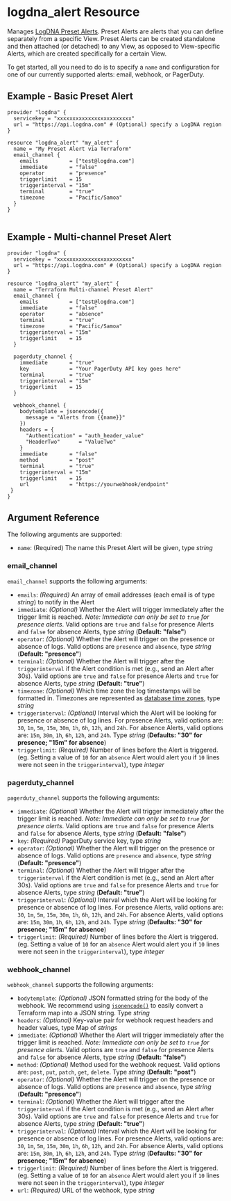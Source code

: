 # logdna_alert Resource

Manages [LogDNA Preset Alerts](https://docs.logdna.com/docs/alerts). Preset Alerts are alerts that you can define separately from a specific View. Preset Alerts can be created standalone and then attached (or detached) to any View, as opposed to View-specific Alerts, which are created specifically for a certain View.

To get started, all you need to do is to specify a `name` and configuration for one of our currently supported alerts: email, webhook, or PagerDuty.

## Example - Basic Preset Alert

```hcl
provider "logdna" {
  servicekey = "xxxxxxxxxxxxxxxxxxxxxxxx"
  url = "https://api.logdna.com" # (Optional) specify a LogDNA region
}

resource "logdna_alert" "my_alert" {
  name = "My Preset Alert via Terraform"
  email_channel {
    emails          = ["test@logdna.com"]
    immediate       = "false"
    operator        = "presence"
    triggerlimit    = 15
    triggerinterval = "15m"
    terminal        = "true"
    timezone        = "Pacific/Samoa"
  }
}


```
## Example - Multi-channel Preset Alert

```hcl
provider "logdna" {
  servicekey = "xxxxxxxxxxxxxxxxxxxxxxxx"
  url = "https://api.logdna.com" # (Optional) specify a LogDNA region
}

resource "logdna_alert" "my_alert" {
  name = "Terraform Multi-channel Preset Alert"
  email_channel {
    emails          = ["test@logdna.com"]
    immediate       = "false"
    operator        = "absence"
    terminal        = "true"
    timezone        = "Pacific/Samoa"
    triggerinterval = "15m"
    triggerlimit    = 15
  }

  pagerduty_channel {
    immediate       = "true"
    key             = "Your PagerDuty API key goes here"
    terminal        = "true"
    triggerinterval = "15m"
    triggerlimit    = 15
  }

  webhook_channel {
    bodytemplate = jsonencode({
      message = "Alerts from {{name}}"
    })
    headers = {
      "Authentication" = "auth_header_value"
      "HeaderTwo"      = "ValueTwo"
    }
    immediate       = "false"
    method          = "post"
    terminal        = "true"
    triggerinterval = "15m"
    triggerlimit    = 15
    url             = "https://yourwebhook/endpoint"
 }
}
```

## Argument Reference

The following arguments are supported:

- `name`: (Required) The name this Preset Alert will be given, type _string_

### email_channel

`email_channel` supports the following arguments:

- `emails`: _(Required)_ An array of email addresses (each email is of type _string_) to notify in the Alert
- `immediate`: _(Optional)_ Whether the Alert will trigger immediately after the trigger limit is reached. _Note: Immediate can only be set to `true` for presence alerts_. Valid options are `true` and `false` for presence Alerts and `false` for absence Alerts, type _string_ (**Default: "false"**)
- `operator`: _(Optional)_ Whether the Alert will trigger on the presence or absence of logs. Valid options are `presence` and `absence`, type _string_ (**Default: "presence"**)
- `terminal`: _(Optional)_ Whether the Alert will trigger after the `triggerinterval` if the Alert condition is met (e.g., send an Alert after 30s). Valid options are `true` and `false` for presence Alerts and `true` for absence Alerts, type _string_ (**Default: "true"**)
- `timezone`: _(Optional)_ Which time zone the log timestamps will be formatted in. Timezones are represented as [database time zones](https://en.wikipedia.org/wiki/List_of_tz_database_time_zones), type _string_
- `triggerinterval`: _(Optional)_ Interval which the Alert will be looking for presence or absence of log lines. For presence Alerts, valid options are: `30`, `1m`, `5m`, `15m`, `30m`, `1h`, `6h`, `12h`, and `24h`. For absence Alerts, valid options are: `15m`, `30m`, `1h`, `6h`, `12h`, and `24h`. Type _string_ (**Defaults: "30" for presence; "15m" for absence**)
- `triggerlimit`: _(Required)_ Number of lines before the Alert is triggered. (eg. Setting a value of `10` for an `absence` Alert would alert you if `10` lines were not seen in the `triggerinterval`), type _integer_

### pagerduty_channel

`pagerduty_channel` supports the following arguments:

- `immediate`: _(Optional)_ Whether the Alert will trigger immediately after the trigger limit is reached. _Note: Immediate can only be set to `true` for presence alerts_. Valid options are `true` and `false` for presence Alerts and `false` for absence Alerts, type _string_ (**Default: "false"**)
- `key`: _(Required)_ PagerDuty service key, type _string_
- `operator`: _(Optional)_ Whether the Alert will trigger on the presence or absence of logs. Valid options are `presence` and `absence`, type _string_ (**Default: "presence"**)
- `terminal`: _(Optional)_ Whether the Alert will trigger after the `triggerinterval` if the Alert condition is met (e.g., send an Alert after 30s). Valid options are `true` and `false` for presence Alerts and `true` for absence Alerts, type _string_ (**Default: "true"**)
- `triggerinterval`: _(Optional)_ Interval which the Alert will be looking for presence or absence of log lines. For presence Alerts, valid options are: `30`, `1m`, `5m`, `15m`, `30m`, `1h`, `6h`, `12h`, and `24h`. For absence Alerts, valid options are: `15m`, `30m`, `1h`, `6h`, `12h`, and `24h`. Type _string_ (**Defaults: "30" for presence; "15m" for absence**)
- `triggerlimit`: _(Required)_ Number of lines before the Alert is triggered. (eg. Setting a value of `10` for an `absence` Alert would alert you if `10` lines were not seen in the `triggerinterval`), type _integer_

### webhook_channel

`webhook_channel` supports the following arguments:

- `bodytemplate`: _(Optional)_ JSON formatted string for the body of the webhook. We recommend using [`jsonencode()`](https://www.terraform.io/docs/configuration/functions/jsonencode.html) to easily convert a Terraform map into a JSON string. Type _string_
- `headers`: _(Optional)_ Key-value pair for webhook request headers and header values, type Map of _strings_
- `immediate`: _(Optional)_ Whether the Alert will trigger immediately after the trigger limit is reached. _Note: Immediate can only be set to `true` for presence alerts_. Valid options are `true` and `false` for presence Alerts and `false` for absence Alerts, type _string_ (**Default: "false"**)
- `method`: _(Optional)_ Method used for the webhook request. Valid options are: `post`, `put`, `patch`, `get`, `delete`. Type _string_ (**Default: "post"**)
- `operator`: _(Optional)_ Whether the Alert will trigger on the presence or absence of logs. Valid options are `presence` and `absence`, type _string_ (**Default: "presence"**)
- `terminal`: _(Optional)_ Whether the Alert will trigger after the `triggerinterval` if the Alert condition is met (e.g., send an Alert after 30s). Valid options are `true` and `false` for presence Alerts and `true` for absence Alerts, type _string_ (**Default: "true"**)
- `triggerinterval`: _(Optional)_ Interval which the Alert will be looking for presence or absence of log lines. For presence Alerts, valid options are: `30`, `1m`, `5m`, `15m`, `30m`, `1h`, `6h`, `12h`, and `24h`. For absence Alerts, valid options are: `15m`, `30m`, `1h`, `6h`, `12h`, and `24h`. Type _string_ (**Defaults: "30" for presence; "15m" for absence**)
- `triggerlimit`: _(Required)_ Number of lines before the Alert is triggered. (eg. Setting a value of `10` for an `absence` Alert would alert you if `10` lines were not seen in the `triggerinterval`), type _integer_
- `url`: _(Required)_ URL of the webhook, type _string_


